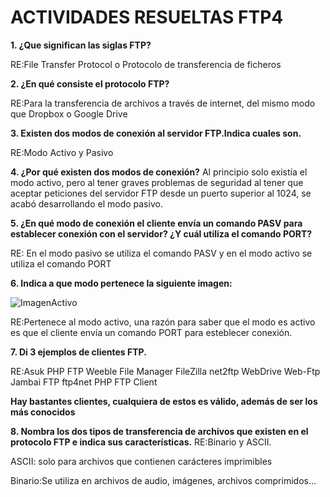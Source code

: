 # ACTIVIDADES RESUELTAS FTP4

**1. ¿Que significan las siglas **FTP**?**

 RE:File Transfer Protocol o Protocolo de transferencia de ficheros

**2. ¿En qué consiste el protocolo FTP?**

RE:Para la transferencia de archivos a través de internet, del mismo modo que Dropbox o Google Drive

**3. Existen dos modos de conexión al servidor FTP.Indica cuales son.**

RE:Modo Activo y Pasivo

**4. ¿Por qué existen dos modos de conexión?**
Al principio solo existía el modo activo, pero al tener graves problemas de seguridad al tener que aceptar peticiones del servidor FTP desde un puerto superior al 1024, se acabó desarrollando el modo pasivo.



**5. ¿En qué modo de conexión el cliente envía un comando **PASV** para establecer conexión con el servidor? ¿Y cuál
utiliza el comando **PORT**?**

RE: En el modo pasivo se utiliza el comando PASV y en el modo activo se utiliza el comando PORT

**6. Indica a que modo pertenece la siguiente imagen:**

![ImagenActivo](420px-Activo.svg.png)

RE:Pertenece al modo activo, una razón para saber que el modo es activo es que el cliente envía un comando PORT para esteblecer conexión.

**7. Di 3 ejemplos de clientes FTP.**


RE:Asuk PHP FTP
Weeble File Manager
FileZilla
net2ftp
WebDrive
Web-Ftp
Jambai FTP
ftp4net
PHP FTP Client

**Hay bastantes clientes, cualquiera de estos es válido, además de ser los más conocidos**

**8. Nombra los dos tipos de transferencia de archivos que existen en el protocolo FTP e indica sus características.**
RE:Binario y ASCII.

ASCII: solo para archivos que contienen carácteres imprimibles

Binario:Se utiliza en archivos de audio, imágenes, archivos comprimidos...
